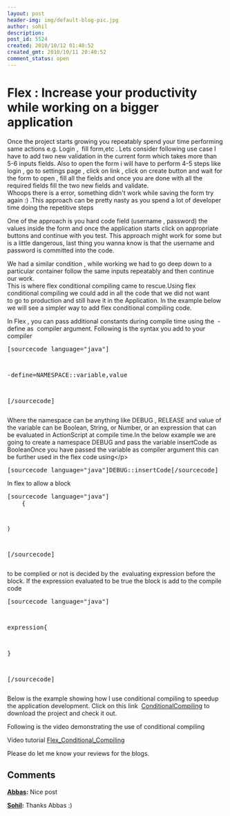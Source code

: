 ```yaml
---
layout: post
header-img: img/default-blog-pic.jpg
author: sohil
description: 
post_id: 5524
created: 2010/10/12 01:40:52
created_gmt: 2010/10/11 20:40:52
comment_status: open
---
```


# Flex :  Increase your productivity while working on a bigger application

<p>Once the project starts growing you repeatably spend your time performing same actions e.g. Login ,  fill form,etc . Lets consider following use case  I have to add two new validation in the current form which takes more than 5-6 inputs fields. Also to open the form i will have to perform 4-5 steps like  login , go to settings page , click on link , click on create button and wait for the form to open , fill all the fields and once you are done with all the required fields fill the two new fields and validate.<br /> Whoops there is a error, something didn't work while saving the form try again :) .This approach can be pretty nasty as you spend a lot of developer time doing the repetitive steps<!--more--></p>

<p><p>One of the approach is you hard code field (username , password) the values inside the form and once the application starts click on appropriate buttons and continue with you test. This approach might work for some but is a little dangerous, last thing you wanna know is that the username and password is committed into the code.</p> <p>We had a similar condition , while working we had to go deep down to a particular container follow the same inputs repeatably and then continue our work.<br /> This is where flex conditional compiling came to rescue.Using flex conditional compiling we could add in all the code that we did not want<br /> to go to production and still have it in the Application. In the example below we will see a simpler way to add flex conditional compiling code.</p> <p>In Flex , you can pass additional constants during compile time using the  -define as  compiler argument. Following is the syntax you add to your compiler</p> <pre>[sourcecode language="java"]</p>
<p>-define=NAMESPACE::variable,value</p>
<p>[/sourcecode]</pre> <p>Where the namespace can be anything like DEBUG , RELEASE and value of the variable can be Boolean, String, or Number, or an expression that can be evaluated in  ActionScript at compile  time.In the below example we are going to create a namespace DEBUG and pass the variable insertCode as BooleanOnce you have passed the variable as compiler argument this can be further used in the flex code using&lt;/p&gt;</p> <pre>[sourcecode language="java"]DEBUG::insertCode[/sourcecode]</pre> <p>In flex to allow a block</p> <pre>[sourcecode language="java"]
    { </p>
<pre><code>}
</code></pre>
<p>[/sourcecode]</pre> <p>to be complied or not is decided by the  evaluating expression before the block. If the expression evaluated to be true the block is add to the compile code</p> <pre>[sourcecode language="java"]</p>
<p>expression{</p>
<p>}</p>
<p>[/sourcecode]</pre> <p>Below is the example showing how I use conditional compiling to speedup the application development. Click on this link  <a href="http://xebee.xebia.in/wp-content/uploads/2010/10/ConditionalCompiling.zip">ConditionalCompiling</a> to download the project and check it out.</p> <p>Following is the video demonstrating the use of conditional compiling</p> <p>Video tutorial <a href="http://xebee.xebia.in/wp-content/uploads/2010/10/Flex_Conditional_Compiling.swf">Flex_Conditional_Compiling</a></p> <p>Please do let me know your reviews for the blogs.</p></p>

## Comments

**[Abbas](#3021 "2010-10-12 22:45:45"):** Nice post

**[Sohil](#3024 "2010-10-13 10:15:03"):** Thanks Abbas :)

